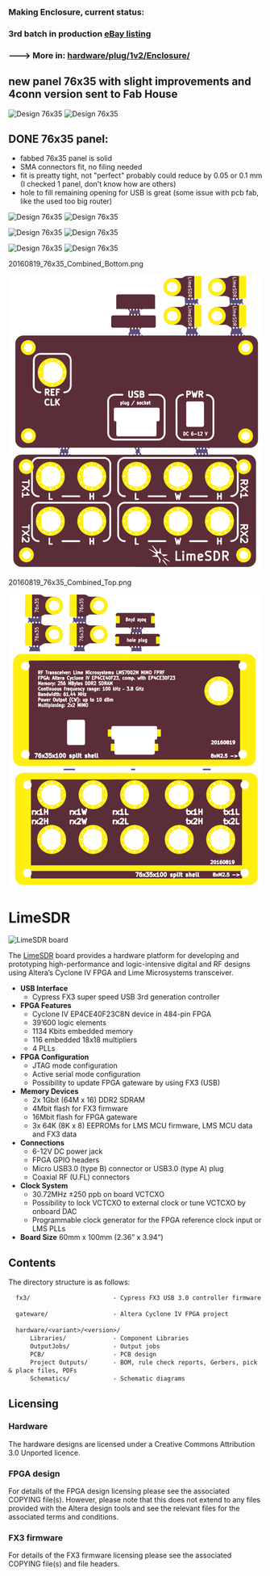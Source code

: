 ### Making Enclosure, current status:

### 3rd batch in production [eBay listing](http://www.ebay.com/itm/NO-STOCK-LimeSDR-enclosure-front-rear-panel-case-rtl-sdr-myriad-hackrf-airspy-/112088499793)

### ---> More in: [hardware/plug/1v2/Enclosure/](https://github.com/luftek/LimeSDR-USB/tree/master/hardware/plug/1v2/Enclosure/)

## new panel 76x35 with slight improvements and 4conn version sent to Fab House
![Design 76x35](https://github.com/luftek/LimeSDR-USB/raw/master/hardware/plug/1v2/Enclosure/0v5_76x35_+4conn/images/20160924_combined_Combined_Bottom.png)
![Design 76x35](https://github.com/luftek/LimeSDR-USB/raw/master/hardware/plug/1v2/Enclosure/0v5_76x35_+4conn/images/20160924_combined_Combined_Top.png)

## DONE 76x35 panel:

- fabbed 76x35 panel is solid
- SMA connectors fit, no filing needed
- fit is preatty tight, not "perfect" probably could reduce by 0.05 or 0.1 mm (I checked 1 panel, don't know how are others)
- hole to fill remaining opening for USB is great (some issue with pcb fab, like the used too big router)


![Design 76x35](https://github.com/luftek/LimeSDR-USB/raw/master/hardware/plug/1v2/Enclosure/0v4_Alu_Sample_76x35/_images/real/IMG_20160905_171826.jpg)
![Design 76x35](https://github.com/luftek/LimeSDR-USB/raw/master/hardware/plug/1v2/Enclosure/0v4_Alu_Sample_76x35/_images/real/IMG_20160905_171844.jpg)

![Design 76x35](https://github.com/luftek/LimeSDR-USB/raw/master/hardware/plug/1v2/Enclosure/0v4_Alu_Sample_76x35/_images/real/IMG_20160905_174453.jpg)
![Design 76x35](https://github.com/luftek/LimeSDR-USB/raw/master/hardware/plug/1v2/Enclosure/0v4_Alu_Sample_76x35/_images/real/IMG_20160905_181036.jpg)

![Design 76x35](https://github.com/luftek/LimeSDR-USB/raw/master/hardware/plug/1v2/Enclosure/0v4_Alu_Sample_76x35/_images/real/IMG_20160905_181103.jpg)
![Design 76x35](https://github.com/luftek/LimeSDR-USB/raw/master/hardware/plug/1v2/Enclosure/0v4_Alu_Sample_76x35/_images/real/IMG_20160905_181118.jpg)


20160819_76x35_Combined_Bottom.png

![20160819_76x35_Combined_Bottom.png](hardware/plug/1v2/Enclosure/0v4_Alu_Sample_76x35/_images/20160819_76x35_Combined_Bottom.png)

20160819_76x35_Combined_Top.png

![20160819_76x35_Combined_Top.png](hardware/plug/1v2/Enclosure/0v4_Alu_Sample_76x35/_images/20160819_76x35_Combined_Top.png)

# LimeSDR

![LimeSDR board](/images/LimeSDR_722w.jpg)

The [LimeSDR](https://myriadrf.org/projects/limesdr/) board provides a hardware platform for developing and prototyping high-performance and logic-intensive digital and RF designs using Altera’s Cyclone IV FPGA and Lime Microsystems transceiver.

* **USB Interface** 
  * Cypress FX3 super speed USB 3rd generation controller 
* **FPGA Features**
  * Cyclone IV EP4CE40F23C8N device in 484-pin FPGA
  * 39’600 logic elements
  * 1134 Kbits embedded memory
  * 116 embedded 18x18 multipliers 
  * 4 PLLs 
* **FPGA Configuration**
  * JTAG mode configuration 
  * Active serial mode configuration 
  * Possibility to update FPGA gateware by using FX3 (USB)
* **Memory Devices** 
  * 2x 1Gbit (64M x 16) DDR2 SDRAM 
  * 4Mbit flash for FX3 firmware
  * 16Mbit flash for FPGA gateware
  * 3x 64K (8K x 8) EEPROMs for LMS MCU firmware, LMS MCU data and FX3 data
* **Connections**
  * 6-12V DC power jack
  * FPGA GPIO headers
  * Micro USB3.0 (type B) connector or USB3.0 (type A) plug
  * Coaxial RF (U.FL) connectors
* **Clock System**
  * 30.72MHz ±250 ppb on board VCTCXO
  * Possibility to lock VCTCXO to external clock or tune VCTCXO by onboard DAC 
  * Programmable clock generator for the FPGA reference clock input or LMS PLLs
* **Board Size** 60mm x 100mm (2.36” x 3.94”) 

## Contents

The directory structure is as follows:

      fx3/                       - Cypress FX3 USB 3.0 controller firmware
         
      gateware/                  - Altera Cyclone IV FPGA project

      hardware/<variant>/<version>/
          Libraries/             - Component Libraries
          OutputJobs/            - Output jobs
          PCB/                   - PCB design
          Project Outputs/       - BOM, rule check reports, Gerbers, pick & place files, PDFs
          Schematics/            - Schematic diagrams

## Licensing

### Hardware

The hardware designs are licensed under a Creative Commons Attribution 3.0 Unported licence.

### FPGA design

For details of the FPGA design licensing please see the associated COPYING file(s). However, please note that this does not extend to any files provided with the Altera design tools and see the relevant files for the associated terms and conditions.

### FX3 firmware

For details of the FX3 firmware licensing please see the associated COPYING file(s) and file headers.
